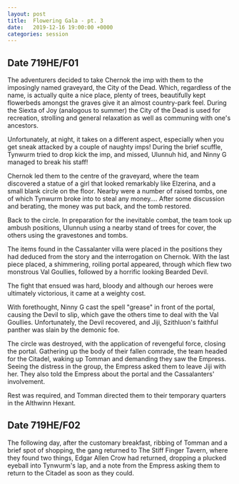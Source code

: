 ```yaml
---
layout: post
title:  Flowering Gala - pt. 3
date:   2019-12-16 19:00:00 +0000
categories: session
---
```


## Date 719HE/F01
The adventurers decided to take Chernok the imp with them to the imposingly named graveyard, the City of the Dead. Which, regardless of the name, is actually quite a nice place, plenty of trees, beautifully kept flowerbeds amongst the graves give it an almost country-park feel. During the Siexta of Joy (analogous to summer) the City of the Dead is used for recreation, strolling and general relaxation as well as communing with one's ancestors.

Unfortunately, at night, it takes on a different aspect, especially when you get sneak attacked by a couple of naughty imps! During the brief scuffle, Tynwurm tried to drop kick the imp, and missed, Ulunnuh hid, and Ninny G managed to break his staff!

Chernok led them to the centre of the graveyard, where the team discovered a statue of a girl that looked remarkably like Elzerina, and a small blank circle on the floor. Nearby were a number of raised tombs, one of which Tynwurm broke into to steal any money…. After some discussion and berating, the money was put back, and the tomb restored.

Back to the circle. In preparation for the inevitable combat, the team took up ambush positions, Ulunnuh using a nearby stand of trees for cover, the others using the gravestones and tombs.

The items found in the Cassalanter villa were placed in the positions they had deduced from the story and the interrogation on Chernok. With the last piece placed, a shimmering, roiling portal appeared, through which flew two monstrous Val Goullies, followed by a horrific looking Bearded Devil.

The fight that ensued was hard, bloody and although our heroes were ultimately victorious, it came at a weighty cost. 

With forethought, Ninny G cast the spell "grease" in front of the portal, causing the Devil to slip, which gave the others time to deal with the Val Goullies. Unfortunately, the Devil recovered, and Jiji, Szithluon's faithful panther was slain by the demonic foe.

The circle was destroyed, with the application of revengeful force, closing the portal. Gathering up the body of their fallen comrade, the team headed for the Citadel, waking up Tomman and demanding they saw the Empress. Seeing the distress in the group, the Empress asked them to leave Jiji with her. They also told the Empress about the portal and the Cassalanters' involvement.

Rest was required, and Tomman directed them to their temporary quarters in the Althwinn Hexant. 

## Date 719HE/F02
The following day, after the customary breakfast, ribbing of Tomman and a brief spot of shopping, the gang returned to The Stiff Finger Tavern, where they found two things, Edgar Allen Crow had returned, dropping a plucked eyeball into Tynwurm's lap, and a note from the Empress asking them to return to the Citadel as soon as they could. 

